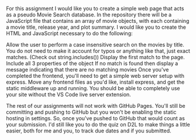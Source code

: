 For this assignment I would like you to create a simple web page that acts as a pseudo Movie Search database. In the repository there will be a JavaScript file that contains an array of movie objects, with each containing a movie title, release year, and plot summary. I would like you to create the HTML and JavaScript necessary to do the following:

Allow the user to perform a case insensitive search on the movies by title. You do not need to make it account for typos or anything like that, just exact matches. (Check out string.includes())
Display the first match to the page. Include all 3 properties of the object
If no match is found then display a message indicating that there are no matching movies
Once you've completed the frontend, you'll need to get a simple web server setup with express. Move any frontend files as you'd like, install express, and get the static middleware up and running. You should be able to completely use your site without the VS Code live server extension.

The rest of our assignments will not work with GitHub Pages. You'll still be committing and pushing to GitHub but you won't be enabling the static hosting in settings. So, once you've pushed to GitHub that would count as your submission. I'd still like you to do the quiz on D2L to make things a little easier, both for me and you, to track due dates and if you submitted.